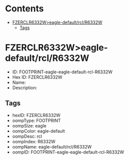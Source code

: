 



Contents
========

* [FZERCLR6332W>eagle-default/rcl/R6332W](#fzerclr6332weagle-defaultrclr6332w)
	* [Tags](#tags)

# FZERCLR6332W>eagle-default/rcl/R6332W

- ID: FOOTPRINT-eagle-eagle-default-rcl-R6332W
- Hex ID: FZERCLR6332W
- Name: 
- Description: 

## Tags

- hexID: FZERCLR6332W
- oompType: FOOTPRINT
- oompSize: eagle
- oompColor: eagle-default
- oompDesc: rcl
- oompIndex: R6332W
- oompName: eagle-default/rcl/R6332W
- oompID: FOOTPRINT-eagle-eagle-default-rcl-R6332W

